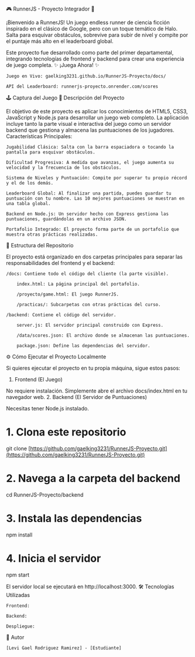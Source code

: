 🎮 RunnerJS - Proyecto Integrador 🚀

¡Bienvenido a RunnerJS! Un juego endless runner de ciencia ficción inspirado en el clásico de Google, pero con un toque temático de Halo. Salta para esquivar obstáculos, sobrevive para subir de nivel y compite por el puntaje más alto en el leaderboard global.

Este proyecto fue desarrollado como parte del primer departamental, integrando tecnologías de frontend y backend para crear una experiencia de juego completa.
✨ ¡Juega Ahora! ✨

    Juego en Vivo: gaelking3231.github.io/RunnerJS-Proyecto/docs/

    API del Leaderboard: runnerjs-proyecto.onrender.com/scores

🕹️ Captura del Juego
🎯 Descripción del Proyecto

El objetivo de este proyecto es aplicar los conocimientos de HTML5, CSS3, JavaScript y Node.js para desarrollar un juego web completo. La aplicación incluye tanto la parte visual e interactiva del juego como un servidor backend que gestiona y almacena las puntuaciones de los jugadores.
Características Principales:

    Jugabilidad Clásica: Salta con la barra espaciadora o tocando la pantalla para esquivar obstáculos.

    Dificultad Progresiva: A medida que avanzas, el juego aumenta su velocidad y la frecuencia de los obstáculos.

    Sistema de Niveles y Puntuación: Compite por superar tu propio récord y el de los demás.

    Leaderboard Global: Al finalizar una partida, puedes guardar tu puntuación con tu nombre. Las 10 mejores puntuaciones se muestran en una tabla global.

    Backend en Node.js: Un servidor hecho con Express gestiona las puntuaciones, guardándolas en un archivo JSON.

    Portafolio Integrado: El proyecto forma parte de un portafolio que muestra otras prácticas realizadas.

📁 Estructura del Repositorio

El proyecto está organizado en dos carpetas principales para separar las responsabilidades del frontend y el backend:

    /docs: Contiene todo el código del cliente (la parte visible).

        index.html: La página principal del portafolio.

        /proyecto/game.html: El juego RunnerJS.

        /practicas/: Subcarpetas con otras prácticas del curso.

    /backend: Contiene el código del servidor.

        server.js: El servidor principal construido con Express.

        /data/scores.json: El archivo donde se almacenan las puntuaciones.

        package.json: Define las dependencias del servidor.

⚙️ Cómo Ejecutar el Proyecto Localmente

Si quieres ejecutar el proyecto en tu propia máquina, sigue estos pasos:
1. Frontend (El Juego)

No requiere instalación. Simplemente abre el archivo docs/index.html en tu navegador web.
2. Backend (El Servidor de Puntuaciones)

Necesitas tener Node.js instalado.

# 1. Clona este repositorio
git clone [https://github.com/gaelking3231/RunnerJS-Proyecto.git](https://github.com/gaelking3231/RunnerJS-Proyecto.git)

# 2. Navega a la carpeta del backend
cd RunnerJS-Proyecto/backend

# 3. Instala las dependencias
npm install

# 4. Inicia el servidor
npm start

El servidor local se ejecutará en http://localhost:3000.
🛠️ Tecnologías Utilizadas

    Frontend:

    Backend:

    Despliegue:

👤 Autor

    [Levi Gael Rodriguez Ramirez] - [Estudiante]
